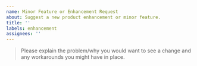 ```yaml
---
name: Minor Feature or Enhancement Request
about: Suggest a new product enhancement or minor feature.
title: ''
labels: enhancement
assignees: ''
---
```


> Please explain the problem/why you would want to see a change and any workarounds you might have in place.
